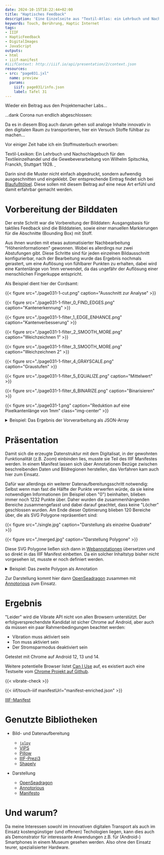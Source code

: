 ```yaml
---
date: 2024-10-15T18:22:44+02:00
title: "Haptisches Feedback"
description: 'Eine Einzelseite aus "Textil-Atlas: ein Lehrbuch und Nachschlagebuch für den Textileinzelhandel und die Gewebeverarbeitung: Textilwarenkunde und Gewebemuster" von Wilhelm Spitschka fühlbar gemacht mit IIIF'
keywords: Touch, Berührung, Haptic Internet
tags:
- IIIF
- HapticFeedback
- DigitalImages
- JavaScript
outputs:
- html
- iiif-manifest
#iiifContext: http://iiif.io/api/presentation/2/context.json
resources:
- src: "page031.jxl"
  name: preview
  params:
    iiif: page031/info.json
    label: Tafel 31
---
```


Wieder ein Beitrag aus den Projektemacher Labs...

<!--more-->

...dank Corona nun endlich abgeschlossen:

Da es in diesem Blog auch darum gehen soll analoge Inhalte innovativ in den digitalen Raum zu transportieren, hier ein Versuch Stoffe fühlbar zu machen...

Vor einiger Zeit habe ich ein Stoffmusterbuch erworben:
<p class="reference">
Textil-Lexikon: Ein Lehrbuch und Nachschlagebuch für den Textileinzelhandel und die Gewebeverarbeitung von Wilhelm Spitschka, Franckh, Stuttgart 1928. <a class="worldcat" href="http://www.worldcat.org/oclc/249121078">&nbsp;</a>
</p>

Darin sind die Muster nicht einfach abgedruckt, sondern aufwendig ausgeschnitten und eingeklebt. Der entsprechende Eintrag findet sich bei [Blaufußtölpel](https://xn--blaufusstlpel-qmb.de/post/textil-atlas-1928/). Diese sollen mit diesem Beitrag auf eine neue Art erfühl und damit erfahrbar gemacht werden.

# Vorbereitung der Bilddaten

Der erste Schritt war die Vorbereitung der Bilddaten: Ausgangsbasis für taktiles Feedback sind die Bilddateien, sowie einer manuellen Markierungen für die Abschnitte (Bounding Box) mit Stoff.

Aus ihnen wurden mit etwas automatisierter Nachbearbeitung "Höheninformationen" gewonnen. Wobei es allerdings nur zwei Abstufungen gibt. Diese Schritte sind für jeden einzelnen Bildausschnitt konfigurierbar, nach der Bearbeitung wurde das Ergebnis nochmals gerastert, um eine Auflösung von fühlbarer Punkten zu erhalten, dabei wird eine Kantenlänge von 1mm verwendet, da das ungefähr der Auflösung einer menschlichen Fingerkuppe entspricht.

Als Beispiel dient hier der Cordsamt:

{{< figure src="./page031-1-cut.png" caption="Ausschnitt zur Analyse" >}}

{{< figure src="./page031-1-filter_0_FIND_EDGES.png" caption="Kantenerkennung" >}}

{{< figure src="./page031-1-filter_1_EDGE_ENHANCE.png" caption="Kantenverbesserung" >}}

{{< figure src="./page031-1-filter_2_SMOOTH_MORE.png" caption="Weichzeichnen 1" >}}

{{< figure src="./page031-1-filter_3_SMOOTH_MORE.png" caption="Weichzeichnen 2" >}}

{{< figure src="./page031-1-filter_4_GRAYSCALE.png" caption="Graustufen" >}}

{{< figure src="./page031-1-filter_5_EQUALIZE.png" caption="Mittelwert" >}}

{{< figure src="./page031-1-filter_6_BINARIZE.png" caption="Binarisieren" >}}

{{< figure src="./page031-1.png" caption="Reduktion auf eine Pixelkantenlänge von 1mm" class="img-center" >}}

<details>
  <summary>Beispiel: Das Ergebnis der Vorverarbeitung als JSON-Array</summary>
<pre>
{{< highlight json >}}
[
  [1,1,1,1,1,1,1,1,1,1,1,0,0,0,0,1,1,0,1,0,0,0,0,1,1,1,1,0,1,1,0,1,0,0,0,0,0,1,0,1,0,0,0,1,0,0,0,1,0,0,1,0,1,1,1,0,1,1],
  [0,1,1,0,1,1,1,1,1,1,1,0,1,1,1,1,1,0,1,1,1,1,0,0,1,1,0,1,1,1,0,1,1,1,1,0,0,1,1,1,1,1,0,1,1,1,1,1,0,1,1,1,1,1,1,1,1,0],
  [0,0,0,1,1,0,0,1,1,1,1,0,0,1,1,1,1,0,1,1,1,0,1,1,0,1,0,0,1,1,1,1,1,1,1,1,1,1,1,1,1,1,0,1,1,1,1,0,1,1,0,1,1,1,1,1,1,1],
  [0,0,0,1,1,0,1,1,0,1,1,0,0,1,0,1,1,0,1,1,0,0,0,0,0,0,0,0,0,1,0,1,1,1,1,1,1,0,1,1,0,1,0,1,0,1,1,1,0,1,0,1,1,1,1,1,0,0],
  [1,1,1,1,1,1,1,1,0,1,1,0,0,0,0,1,1,0,0,1,0,1,1,1,0,1,0,0,1,0,0,1,1,1,0,1,1,0,1,1,0,1,1,1,1,1,1,0,0,1,0,1,1,0,1,1,1,1],
  [1,0,1,1,1,1,1,1,0,1,0,0,1,1,0,0,1,0,0,1,1,0,1,0,0,1,1,0,1,1,0,1,1,1,0,1,1,0,0,1,0,1,1,1,1,0,1,0,1,1,1,1,0,0,1,1,0,0],
  [1,0,1,1,1,1,1,1,1,1,1,0,0,0,0,0,0,0,0,1,0,0,0,0,0,0,0,0,1,1,0,1,1,0,1,1,1,1,1,1,0,1,1,0,1,1,1,1,1,1,0,1,1,0,1,1,1,1],
  [1,1,1,1,0,0,1,1,0,0,1,1,1,0,0,1,0,1,1,1,0,0,0,1,0,0,1,0,0,1,0,0,1,1,1,1,1,0,1,1,0,1,1,0,1,1,1,0,1,0,1,1,1,0,1,1,0,0],
  [1,1,1,1,1,0,1,1,1,1,0,0,1,1,0,0,1,0,1,1,0,0,1,0,0,1,0,0,1,1,0,0,1,0,1,1,1,0,1,1,0,1,1,0,1,1,1,1,1,1,0,0,1,0,1,1,1,1],
  [1,1,1,1,0,1,1,1,1,1,1,0,1,1,0,0,1,0,0,1,0,0,0,0,0,0,0,0,1,1,0,0,1,0,0,1,0,0,1,1,0,1,1,0,1,1,0,1,1,0,1,0,0,0,0,1,1,1],
  [1,0,1,1,1,1,1,0,0,1,0,1,0,0,0,0,0,0,1,1,0,0,1,0,0,0,0,0,1,0,0,0,1,0,0,1,1,1,1,0,0,0,1,1,1,1,0,1,1,0,1,1,0,1,1,1,0,1],
  [0,0,1,1,0,1,1,1,1,1,0,0,1,0,0,0,1,0,1,1,0,0,1,0,0,0,0,0,0,1,0,1,1,0,0,1,0,0,1,1,1,1,1,0,1,1,0,1,1,1,1,1,0,1,1,0,1,1],
  [0,0,1,1,0,1,1,0,1,1,0,0,0,0,0,1,0,1,1,1,0,0,1,0,0,0,0,0,1,0,0,1,1,0,1,1,0,0,1,0,0,1,1,0,1,1,1,0,1,0,1,1,0,1,0,1,0,0],
  [1,0,1,1,0,1,1,0,0,1,0,0,0,0,0,0,1,0,1,1,0,1,1,0,0,0,0,0,1,1,0,1,1,0,1,1,0,0,1,0,0,1,1,0,1,1,0,1,1,0,1,1,0,0,1,0,1,0],
  [1,0,1,1,0,1,1,0,0,1,0,0,0,0,0,0,0,0,1,1,0,1,1,0,1,1,0,1,1,1,0,1,1,0,1,1,0,1,1,0,0,1,1,0,1,1,0,0,1,0,1,1,0,0,0,1,0,1],
  [1,1,1,1,0,1,1,0,1,1,0,0,1,1,0,1,0,0,1,1,0,0,1,0,0,1,0,0,1,0,0,0,1,0,1,1,0,1,0,0,1,1,0,0,1,1,0,1,1,0,1,1,0,1,1,0,0,0],
  [0,1,1,1,0,1,1,0,1,1,0,0,0,0,0,1,1,0,1,1,0,1,1,0,1,1,0,0,0,0,1,1,1,0,1,1,0,1,1,0,0,1,0,0,1,1,0,1,1,0,1,0,0,0,1,0,0,1],
  [0,1,1,1,0,1,1,0,1,1,0,1,1,0,0,0,0,0,0,1,0,0,0,0,1,1,0,1,1,0,0,1,1,0,1,1,0,1,1,0,1,1,0,0,1,1,0,1,1,0,1,1,0,1,1,0,1,1],
  [0,0,1,1,0,1,1,0,1,1,0,0,1,0,1,1,1,0,1,1,0,1,1,0,1,1,0,1,1,0,0,1,1,0,1,1,0,1,1,0,0,1,0,0,1,0,1,1,1,0,1,1,0,1,1,1,0,1],
  [1,0,1,1,0,1,1,0,1,1,0,0,1,0,0,1,0,0,0,1,0,1,0,0,1,1,0,0,1,1,0,1,1,0,1,0,0,0,1,0,0,1,0,0,1,0,0,1,1,0,1,1,0,1,1,0,0,1],
  [0,0,1,1,0,1,0,0,1,1,0,0,1,0,0,1,0,0,0,1,0,1,1,0,1,1,0,0,1,0,0,1,0,0,0,1,0,1,1,0,1,1,0,0,1,0,1,1,1,0,1,0,0,1,0,0,1,1],
  [1,1,1,1,0,1,1,0,1,1,0,1,1,0,1,0,0,0,1,1,0,0,1,0,1,1,0,1,0,0,1,0,1,0,1,1,0,1,1,0,0,1,0,1,1,0,0,1,0,0,1,1,1,1,1,1,1,1],
  [1,0,1,1,0,0,1,0,1,0,0,1,1,0,1,1,0,0,0,1,0,1,1,0,1,1,0,1,1,0,0,1,1,0,1,1,0,1,1,0,1,1,0,0,1,0,1,1,0,0,1,1,0,1,1,0,1,1],
  [1,1,1,1,0,0,0,0,1,1,0,1,1,0,1,1,0,0,1,0,0,0,0,0,0,0,1,1,1,0,0,1,0,0,0,1,0,1,1,0,1,1,0,1,1,0,1,1,0,0,1,1,1,1,1,0,1,1],
  [1,1,1,0,0,1,1,0,0,1,0,1,0,0,0,1,1,0,1,0,0,1,1,0,1,1,0,0,1,1,0,1,0,1,1,1,0,0,1,0,1,0,0,1,1,1,0,1,0,0,1,0,0,0,1,0,0,1],
  [1,1,1,1,0,1,0,0,1,1,0,0,1,0,1,1,0,0,0,0,0,1,0,0,1,1,0,1,1,0,0,1,0,0,1,0,0,1,0,0,0,1,0,1,1,0,0,1,1,1,1,0,1,1,0,0,0,1],
  [1,1,1,0,1,1,0,0,1,1,0,0,1,1,0,1,0,0,1,0,0,1,0,0,1,0,0,1,1,0,1,1,0,0,1,0,0,1,0,0,1,1,0,0,1,0,1,1,1,1,1,0,0,1,1,0,0,0],
  [1,1,1,1,0,1,0,0,1,1,0,1,1,0,1,1,0,0,0,0,0,1,0,0,1,0,0,1,1,0,0,1,0,0,1,0,0,1,1,0,1,1,0,1,1,0,1,1,0,1,1,0,0,1,0,0,1,1],
  [1,1,1,0,0,1,1,0,1,1,0,1,1,0,1,1,0,0,1,1,0,0,1,1,1,1,0,1,1,0,1,1,0,0,1,1,0,1,1,0,0,1,0,1,1,0,1,1,0,1,1,0,1,1,1,0,0,1],
  [1,1,1,0,1,0,0,0,1,1,0,1,1,0,0,1,0,0,1,0,0,1,0,0,1,1,0,0,0,0,1,1,0,0,0,0,0,1,1,0,0,0,0,1,1,0,1,1,0,1,1,0,0,1,1,0,0,1],
  [1,1,1,0,1,1,1,1,1,1,0,1,1,1,1,1,0,1,1,0,0,1,1,0,1,1,0,1,1,0,1,1,0,1,1,0,0,1,1,0,1,1,0,1,1,0,1,1,0,1,1,0,1,1,1,0,0,1],
  [1,1,1,0,1,1,0,0,1,0,0,1,1,0,1,1,0,1,1,0,0,1,0,0,1,1,0,0,1,0,0,1,0,0,1,0,1,1,1,0,1,1,0,1,1,0,1,1,0,1,1,0,1,1,1,0,0,1],
  [0,1,1,0,1,1,0,0,1,1,0,1,1,0,1,1,0,1,1,0,0,0,0,1,1,1,0,0,0,0,1,1,0,1,0,0,1,1,1,1,1,1,0,1,1,1,1,1,0,1,1,1,1,1,1,0,1,0],
  [1,1,1,0,1,1,0,0,1,0,0,1,1,0,1,1,0,1,0,0,1,1,0,1,1,1,0,1,0,0,1,1,0,0,1,0,1,1,1,0,1,1,0,1,1,0,1,1,0,1,1,1,1,1,0,0,0,1],
  [1,1,1,0,1,1,1,0,1,1,0,1,1,0,1,1,0,1,0,0,1,1,0,1,1,0,1,1,1,0,1,1,0,1,1,0,1,1,1,1,1,1,0,1,1,1,1,1,0,1,1,0,1,1,1,0,1,1],
  [1,1,1,0,1,1,0,0,1,1,0,1,1,0,1,1,0,1,0,0,1,1,0,1,1,1,1,1,1,0,1,1,1,1,1,0,1,1,1,1,1,1,1,1,1,1,1,1,1,1,1,0,1,1,0,0,1,1],
  [1,0,1,1,0,0,0,0,0,1,0,0,1,1,0,1,0,0,0,0,1,1,1,1,1,1,1,0,0,1,0,1,1,1,1,1,1,0,1,1,1,1,1,1,1,0,1,1,1,1,1,1,0,1,1,1,0,1]
]
{{< / highlight >}}
</details>

# Präsentation

Damit sich die erzeugte Datenstruktur mit dem Digitalisat, in der gewohnten Funktionalität (z.B. Zoom) einbinden lies, musste sie  Teil des IIIF Manifestes werden. In einem Manifest lassen sich über Annotationen Bezüge zwischen beschreibenden Daten und Bildregionen herstellen, das Verfahren kam auch hier zum Einsatz.

Dafür war allerdings ein weiterer Datenaufbereitungsschritt notwendig: Selbst wenn man fast die Hälfte der Punkte verwerfen würde, da sie keine notwendigen Informationen (im Beispiel oben "0") beinhalten, blieben immer noch 1232 Punkte über. Daher wurden die zusammenhängenden Bereiche zusammengefasst und dabei darauf geachtet, dass keine "Löcher" geschlossen wurden. Am Ende dieser Optimierung blieben 120 Bereiche über, die als SVG Polygone repräsentiert sind:

{{< figure src="./single.jpg" caption="Darstellung als einzelne Quadrate" >}}

{{< figure src="./merged.jpg" caption="Darstellung Polygone" >}}

Diese SVG Polygone ließen sich dann in [Webannotationen](https://www.w3.org/TR/annotation-model/) übersetzen und so direkt in das IIIF Manifest einbetten. Da ein solcher Inhaltstyp bisher nicht vorgesehen ist, musste er noch definiert werden.

<details>
  <summary>Beispiel: Das zweite Polygon als Annotation</summary>
  {{< highlight json >}}
  {
    "id": "http://localhost:5173/canvas/page031/annotation/0/touch/1",
    "type": "Annotation",
    "motivation": "sensing",
    "body": {
      "id": "http://localhost:5173/canvas/page031/annotation/0/touch/1/body",
      "type": "InteractiveResource",
      "haptics": { "vibrate": true }
    },
    "target": {
      "type": "SpecificResource",
      "source": "http://localhost:5173/canvas/page031",
      "selector": {
        "type": "SvgSelector",
        "value": "<svg  xmlns=\"http://www.w3.org/2000/svg\"><polygon points=\"805,596 806,596 829,596 853,596 853,572 829,572 806,572 805,572 782,572 758,572 758,596 782,596\" /></svg>"
      }
    }
  }
  {{< / highlight >}}

  Die notwendige Extension ist [hier](https://christianmahnke.de/iiif/touch/) definiert.
</details>

Zur Darstellung kommt hier dann [OpenSeadragon](https://openseadragon.github.io/) zusammen mit [Annotorious](https://annotorious.dev/) zum Einsatz.

# Ergebnis

"Leider" wird die Vibrate API nicht von allen Browsern unterstützt. Der erfolgversprechendste Kandidat ist sicher Chrome auf Android, aber auch da müssen ein paar Rahmenbedingungen beachtet werden:
* Vibration muss aktiviert sein
* Ton muss aktiviert sein
* Der Stromsparmodus deaktiviert sein

Getestet mit Chrome auf Android 12, 13 und 14.

Weitere potentielle Browser listet [Can I Use](https://caniuse.com/vibration) auf, es existiert auch eine Testseite vom [Chrome Projekt auf Github](https://googlechrome.github.io/samples/vibration/).

{{< vibrate-check >}}

{{< iiif/touch-iiif manifestUrl="manifest-enriched.json" >}}

<a class="iiif-link" href="./manifest-enriched.json">IIIF-Manifest</a>

# Genutzte Bibliotheken

* Bild- und Datenaufbereitung
  * [`jxlpy`](https://github.com/olokelo/jxlpy)
  * [VIPS](https://www.libvips.org/)
  * [Pillow](https://python-pillow.org/)
  * [IIIF-Prezi3](https://iiif-prezi.github.io/iiif-prezi3/)
  * [Shapely](https://shapely.readthedocs.io/en/stable/)

* Darstellung
  * [OpenSeadragon](https://openseadragon.github.io/)
  * [Annotorious](https://annotorious.dev/)
  * [Manifesto](https://github.com/IIIF-Commons/manifesto)

# Und warum?

Da meine Interessen sowohl im innovativen digitalen Transport als auch im Einsatz kostengünstiger (und offenen) Techologien liegen, kann dies auch als Demonstrator für interessante Anwendungen z.B. für (Android-) Smartphones in einem Museum gesehen werden. Also ohne den Einsatz teurer, spezialisierter Hardware.
